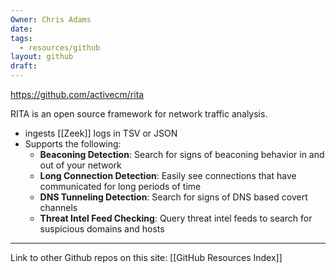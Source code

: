 ```yaml
---
Owner: Chris Adams
date: 
tags:
  - resources/github
layout: github
draft:
---
```


https://github.com/activecm/rita

RITA is an open source framework for network traffic analysis.
* ingests [[Zeek]] logs in TSV or JSON
* Supports the following:
	* **Beaconing Detection**: Search for signs of beaconing behavior in and out of your network
	- **Long Connection Detection**: Easily see connections that have communicated for long periods of time
	- **DNS Tunneling Detection**: Search for signs of DNS based covert channels
	- **Threat Intel Feed Checking**: Query threat intel feeds to search for suspicious domains and hosts



---
Link to other Github repos on this site: [[GitHub Resources Index]]